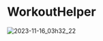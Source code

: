﻿# WorkoutHelper

![2023-11-16_03h32_22](https://github.com/Patrik-07/WorkoutHelper/assets/60797275/120417cd-07d5-47f1-a393-5dfbed2e13d4)

